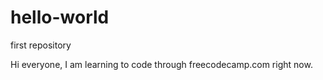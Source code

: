 # hello-world
first repository

Hi everyone, I am learning to code through freecodecamp.com right now.
